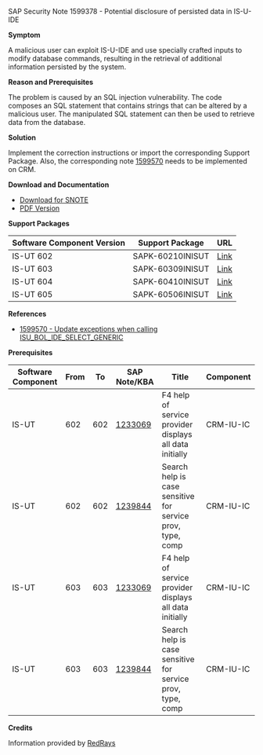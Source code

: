 SAP Security Note 1599378 - Potential disclosure of persisted data in IS-U-IDE

**Symptom**

A malicious user can exploit IS-U-IDE and use specially crafted inputs to modify database commands, resulting in the retrieval of additional information persisted by the system.

**Reason and Prerequisites**

The problem is caused by an SQL injection vulnerability. The code composes an SQL statement that contains strings that can be altered by a malicious user. The manipulated SQL statement can then be used to retrieve data from the database.

**Solution**

Implement the correction instructions or import the corresponding Support Package. Also, the corresponding note [1599570](https://me.sap.com/notes/1599570) needs to be implemented on CRM.

**Download and Documentation**

- [Download for SNOTE](https://notesdownloads.sap.com/note/0040000009495252017)
- [PDF Version](https://userapps.support.sap.com/sap/support/sfm/notes/print/0001599378?language=en-US&token=99FE536B663698761E179B16D6448FEF)

**Support Packages**

| Software Component Version | Support Package        | URL                                               |
|----------------------------|------------------------|---------------------------------------------------|
| IS-UT 602                  | SAPK-60210INISUT       | [Link](https://me.sap.com/supportpackage/SAPK-60210INISUT) |
| IS-UT 603                  | SAPK-60309INISUT       | [Link](https://me.sap.com/supportpackage/SAPK-60309INISUT) |
| IS-UT 604                  | SAPK-60410INISUT       | [Link](https://me.sap.com/supportpackage/SAPK-60410INISUT) |
| IS-UT 605                  | SAPK-60506INISUT       | [Link](https://me.sap.com/supportpackage/SAPK-60506INISUT) |

**References**

- [1599570 - Update exceptions when calling ISU_BOL_IDE_SELECT_GENERIC](https://me.sap.com/notes/1599570)

**Prerequisites**

| Software Component | From | To  | SAP Note/KBA | Title                                                              | Component     |
|--------------------|------|-----|--------------|--------------------------------------------------------------------|---------------|
| IS-UT              | 602  | 602 | [1233069](https://me.sap.com/notes/1233069) | F4 help of service provider displays all data initially            | CRM-IU-IC     |
| IS-UT              | 602  | 602 | [1239844](https://me.sap.com/notes/1239844) | Search help is case sensitive for service prov, type, comp          | CRM-IU-IC     |
| IS-UT              | 603  | 603 | [1233069](https://me.sap.com/notes/1233069) | F4 help of service provider displays all data initially            | CRM-IU-IC     |
| IS-UT              | 603  | 603 | [1239844](https://me.sap.com/notes/1239844) | Search help is case sensitive for service prov, type, comp          | CRM-IU-IC     |

**Credits**

Information provided by [RedRays](https://redrays.io)